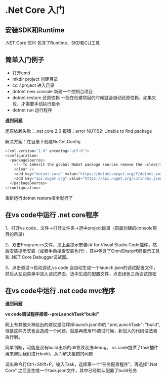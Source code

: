 # .Net Core 入门
## 安装SDK和Runtime
.NET Core SDK 包含了Runtime、SKD和CLI工具
## 简单入门例子
* 打开cmd
* mkdir project 创建目录
* cd .\project 进入目录
* dotnet new console 新建一个控制台项目
* dotnet restore 还原依赖 一般在创建项目的时候就会自动还原依赖，如果失败，才需要手动执行指令
* dotnet run 运行程序

**遇到问题**

还原依赖失败：.net core 2.0 报错：error NU1102: Unable to find package 

解决方案：在目录下创建NuGet.Config
```c#
<?xml version="1.0" encoding="utf-8"?>
<configuration>
  <packageSources>
    <!--To inherit the global NuGet package sources remove the <clear/> line below -->
    <clear />
    <add key="dotnet-core" value="https://dotnet.myget.org/F/dotnet-core/api/v3/index.json" />
    <add key="api.nuget.org" value="https://api.nuget.org/v3/index.json" />
  </packageSources>
</configuration>
```
重新运行dotnet restore指令就行了

## 在vs code中运行 .net core程序
1、打开vs code，文件->打开文件夹->选中project目录（前面创建的console项目的目录）

2、双击Program.cs文件，顶上会提示安装c# for Visual Studio Code插件，然后安装提示安装（或者手动搜索安装也行），其中包含了OmniSharp代码提示工具和 .NET Core Debugger调试器。

3、点击调试->启动调试,vs code 会自动生成一个launch.json的调试配置文件，然后从左边菜单中进入调试界面，选中生成的配置文件，点击绿色三角调试按钮

## 在vs code中运行 .net code mvc程序
**遇到问题**

**vs code调试程序报错--preLaunchTask“build”**

网上有其他大神给出的建议是注释掉launch.json中的
"preLaunchTask": "build",
但是这种方式也会造成一个问题，就是再使用F5调试时候，新加入的代码没法被执行到。

简单判断，可能是没有build出新的dll导致没法debug。
vs code提供了task插件用来帮助我们进行build，从而解决报错的问题

调出命令行Ctrl+Shift+P，输入Task，选择第一个“任务配置程序”，再选择“.Net Core”
之后会生成一个task.json文件，其中已经默认配置了build任务




